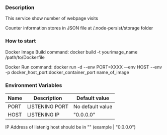### Description

This service show number of webpage visits

Counter information stores in JSON file at /.node-persist/storage folder

### How to start

Docker Image Build command:
docker build -t yourimage_name /path/to/Dockerfile

Docker Run command:
docker run -d --env PORT=XXXX --env HOST --env -p docker_host_port:docker_container_port name_of_image


### Environment Variables


|Name |  Description | Default value  |
| ------------ | ------------ | ------------ |
| PORT | LISTENING PORT | No default value |
| HOST | LISTENING IP | "0.0.0.0" |

IP Address of listenig host should be in "" (example | "0.0.0.0")
